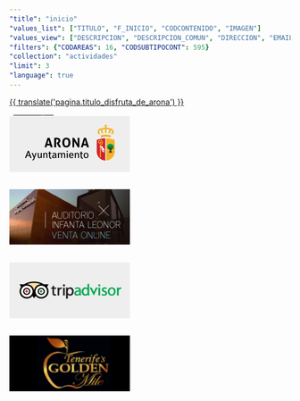 ```yaml
---
"title": "inicio"
"values_list": ["TITULO", "F_INICIO", "CODCONTENIDO", "IMAGEN"]
"values_view": ["DESCRIPCION", "DESCRIPCION_COMUN", "DIRECCION", "EMAIL", "FAX", "HORARIO", "IMAGEN", "MAPA_IFRAME", "TELEFONO", "TEXTO", "TITULO", "WEB_PROPIA" ]
"filters": {"CODAREAS": 16, "CODSUBTIPOCONT": 595}
"collection": "actividades"
"limit": 3
"language": true
---
```


<div flex="100" flex-gt-xs="80" layout-gt-xs="row" layout-align="center center" layout="row"    id="apparona"           ng-include="'assets/atoms/main/apparona.htm'"           ></div>
<div flex="100" flex-gt-xs="80" layout-gt-xs="row" layout-align="center center" layout="row"    id="cuadricula"         ng-include="'assets/atoms/main/cuadricula.htm'"         ></div>
<div flex="100" flex-gt-xs="80" layout-gt-xs="row" layout-align="center center" layout="row"    id="vive_tu_estancia"   ng-include="'assets/atoms/main/vive_tu_estancia.htm'"   ></div>
<div flex="100" flex-gt-xs="80" layout-gt-xs="row" layout-align="center center" layout="row"    hide-gt-xs>
    <div flex layout="row" layout-align="center center">
        <div flex="80" layout="column" layout-padding>
            <div layout="row" layout-padding>
                <div flex>
                    <div class="text-center">
                        <a class="button opaque" style="width: 100%; margin-bottom: 0;" href="#!/{{ lang() }}/vive_tu_estancia"><span>{{ translate('pagina.titulo_disfruta_de_arona') }}</span></a>
                    </div>
                </div>
                <div>
                    <a class="button" href="#!/{{ lang() }}/galeria" style="padding: 0.45rem; margin-bottom: 0;"><md-icon style="color:white;" class="material-icons">camera_alt</md-icon></a>
                </div>
            </div>
        </div>
    </div>
</div>
<div flex="100" flex-gt-xs="80" layout-gt-xs="row" layout-align="center center" layout="row"    id="playas_de_arona"    ng-include="'assets/atoms/main/playas_de_arona.htm'"    ></div>
<div flex="100" flex-gt-xs="80" layout-gt-xs="row" layout-align="center center" layout="row"    id="conjunto_historico" ng-include="'assets/atoms/main/conjunto_historico.htm'" class="show-for-large"></div>
<div flex="100" flex-gt-xs="80"                                                 layout="column" id="actividades"        ng-include="'assets/atoms/main/actividades.htm'"        ></div>
<div flex="100" flex-gt-xs="80" layout-gt-xs="row" layout-align="center center" layout="row">
    <div flex="100" flex-gt-xs="80" layout-align="center center" layout="row" layout-wrap>
        <div layout="column" style="margin-bottom: 2em;" flex="100" flex-gt-xs="50" flex-gt-sm="25" layout-align="center center">
            <a href="http://www.arona.org"><img src="img/logoA.png"></a>
        </div>
        <div flex></div>
        <div layout="column" style="margin-bottom: 2em;" flex="100" flex-gt-xs="50" flex-gt-sm="25" layout-align="center center">
            <a href="http://www.arona.org/auditorio"><img src="img/logoB.png"></a>
        </div>
        <div flex></div>
        <div layout="column" style="margin-bottom: 2em;" flex="100" flex-gt-xs="50" flex-gt-sm="25" layout-align="center center">
            <a href="https://www.tripadvisor.es/Tourism-g230096-Arona_Tenerife_Canary_Islands-Vacations.html"><img src="img/logoC.png"></a>
        </div>
        <div flex></div>
        <div layout="column" style="margin-bottom: 2em;" flex="100" flex-gt-xs="50" flex-gt-sm="25" layout-align="center center">
            <a href="#!/es/vive_tu_estancia/actividades_recomendadas/compras/22215"><img src="img/logoD.png"></a>
        </div>
    </div>
</div>
